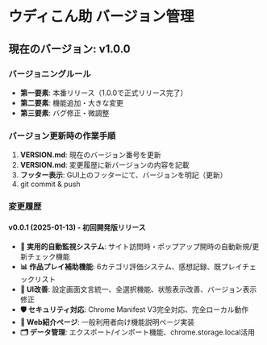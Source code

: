 # ウディこん助 バージョン管理

## 現在のバージョン: v1.0.0

### バージョニングルール
- **第一要素**: 本番リリース（1.0.0で正式リリース完了）
- **第二要素**: 機能追加・大きな変更
- **第三要素**: バグ修正・微調整

### バージョン更新時の作業手順
1. **VERSION.md**: 現在のバージョン番号を更新
2. **VERSION.md**: 変更履歴に新バージョンの内容を記載
3. **フッター表示**: GUI上のフッターにて、バージョンを明記（更新）
4. git commit & push

### 変更履歴

#### v0.0.1 (2025-01-13) - 初回開発版リリース
- **🎯 実用的自動監視システム**: サイト訪問時・ポップアップ開時の自動新規/更新チェック機能
- **📊 作品プレイ補助機能**: 6カテゴリ評価システム、感想記録、既プレイチェックリスト
- **🔧 UI改善**: 設定画面文言統一、全選択機能、状態表示改善、バージョン表示修正
- **🛡️ セキュリティ対応**: Chrome Manifest V3完全対応、完全ローカル動作
- **📱 Web紹介ページ**: 一般利用者向け機能説明ページ実装
- **🗂️ データ管理**: エクスポート/インポート機能、chrome.storage.local活用